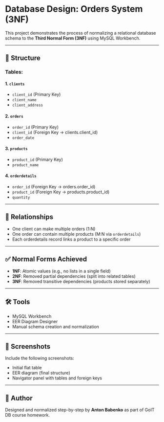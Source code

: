 # Database Design: Orders System (3NF)

This project demonstrates the process of normalizing a relational database schema to the **Third Normal Form (3NF)** using MySQL Workbench.

---

## 📌 Structure

### Tables:

#### 1. `clients`
- `client_id` (Primary Key)
- `client_name`
- `client_address`

#### 2. `orders`
- `order_id` (Primary Key)
- `client_id` (Foreign Key → clients.client_id)
- `order_date`

#### 3. `products`
- `product_id` (Primary Key)
- `product_name`

#### 4. `orderdetails`
- `order_id` (Foreign Key → orders.order_id)
- `product_id` (Foreign Key → products.product_id)
- `quantity`

---

## 🔗 Relationships

- One client can make multiple orders (1:N)
- One order can contain multiple products (M:N via `orderdetails`)
- Each orderdetails record links a product to a specific order

---

## ✅ Normal Forms Achieved

- **1NF**: Atomic values (e.g., no lists in a single field)
- **2NF**: Removed partial dependencies (split into related tables)
- **3NF**: Removed transitive dependencies (products stored separately)

---

## 🛠 Tools

- MySQL Workbench
- EER Diagram Designer
- Manual schema creation and normalization

---

## 📸 Screenshots

Include the following screenshots:
- Initial flat table
- EER diagram (final structure)
- Navigator panel with tables and foreign keys

---

## 🧠 Author

Designed and normalized step-by-step by **Anton Babenko** as part of GoIT DB course homework.
